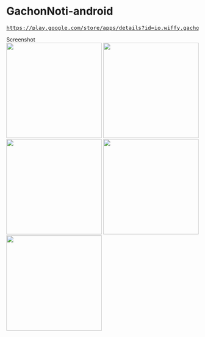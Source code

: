 # GachonNoti-android

<pre><a href="https://play.google.com/store/apps/details?id=io.wiffy.gachonNoti">https://play.google.com/store/apps/details?id=io.wiffy.gachonNoti/</a></pre>

Screenshot
<br>
<img src='https://github.com/wiffy-io/GachonNoti-android/blob/master/resource/screen/screener_1562142606240.png' width='250px'/>
<img src='https://github.com/wiffy-io/GachonNoti-android/blob/master/resource/screen/screener_1562142612545.png' width='250px'/>
<img src='https://github.com/wiffy-io/GachonNoti-android/blob/master/resource/screen/screener_1562142619781.png' width='250px'/>
<img src='https://github.com/wiffy-io/GachonNoti-android/blob/master/resource/screen/screener_1562142625755.png' width='250px'/>
<img src='https://github.com/wiffy-io/GachonNoti-android/blob/master/resource/screen/screener_1562142635946.png' width='250px'/>
